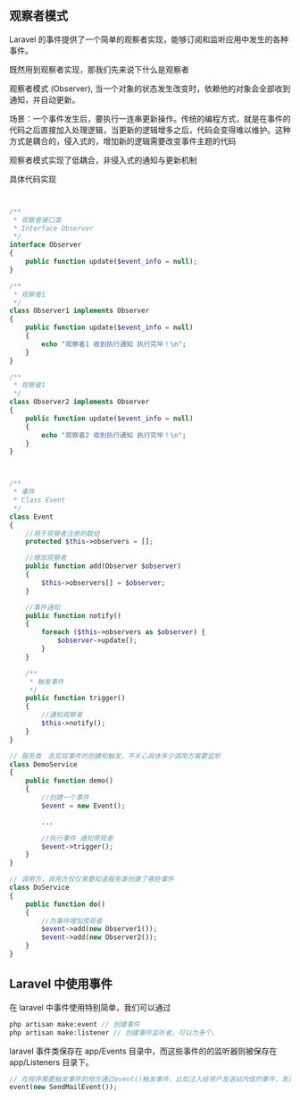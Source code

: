 ## 观察者模式

Laravel 的事件提供了一个简单的观察者实现，能够订阅和监听应用中发生的各种事件。

既然用到观察者实现，那我们先来说下什么是观察者

观察者模式 (Observer), 当一个对象的状态发生改变时，依赖他的对象会全部收到通知，并自动更新。

场景：一个事件发生后，要执行一连串更新操作。传统的编程方式，就是在事件的代码之后直接加入处理逻辑，当更新的逻辑增多之后，代码会变得难以维护。这种方式是耦合的，侵入式的，增加新的逻辑需要改变事件主题的代码

观察者模式实现了低耦合，非侵入式的通知与更新机制

具体代码实现

```php


/**
 * 观察者接口类
 * Interface Observer
 */
interface Observer
{
    public function update($event_info = null);
}

/**
 * 观察者1
 */
class Observer1 implements Observer
{
    public function update($event_info = null)
    {
        echo "观察者1 收到执行通知 执行完毕！\n";
    }
}

/**
 * 观察者1
 */
class Observer2 implements Observer
{
    public function update($event_info = null)
    {
        echo "观察者2 收到执行通知 执行完毕！\n";
    }
}



/**
 * 事件
 * Class Event
 */
class Event
{
    //用于观察者注册的数组
    protected $this->observers = [];

    //增加观察者
    public function add(Observer $observer)
    {
        $this->observers[] = $observer;
    }

    //事件通知
    public function notify()
    {
        foreach ($this->observers as $observer) {
            $observer->update();
        }
    }

    /**
     * 触发事件
     */
    public function trigger()
    {
        //通知观察者
        $this->notify();
    }
}

// 服务类　去实现事件的创建和触发，不关心具体多少调用方需要监听
class DemoService
{
    public function demo()
    {
        //创建一个事件
        $event = new Event();

        ... 

        //执行事件 通知旁观者
        $event->trigger();
    }
}

// 调用方，调用方仅仅需要知道服务类创建了哪些事件
class DoService
{
    public function do()
    {
        //为事件增加旁观者
        $event->add(new Observer1());
        $event->add(new Observer2());
    }
}
```

## Laravel 中使用事件

在 laravel 中事件使用特别简单，我们可以通过

```php
php artisan make:event // 创建事件
php artisan make:listener // 创建事件监听者，可以为多个。 
```

laravel 事件类保存在 app/Events 目录中，而这些事件的的监听器则被保存在 app/Listeners 目录下。

```php
// 在程序需要触发事件的地方通过event()触发事件，比如注入给用户发送站内信的事件，发送邮件的事件
event(new SendMailEvent());
```

